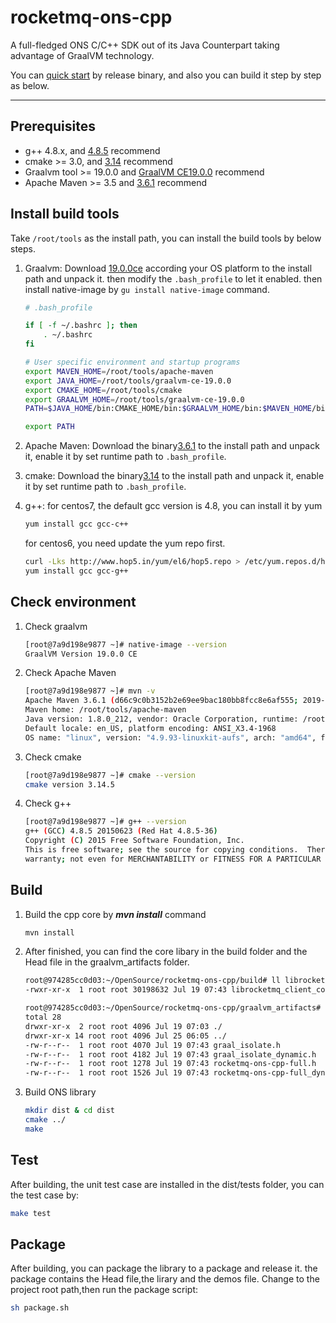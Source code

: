 # rocketmq-ons-cpp
A full-fledged ONS C/C++ SDK out of its Java Counterpart taking advantage of GraalVM technology.

You can [quick start](https://github.com/ShannonDing/rocketmq-ons-cpp/blob/master/doc/QuickStart.md) by release binary, and also you can build it step by step as below.

----------
## Prerequisites
- g++ 4.8.x, and [4.8.5](https://gcc.gnu.org/gcc-4.8/) recommend
- cmake >= 3.0, and [3.14](https://cmake.org/download/) recommend
- Graalvm tool >= 19.0.0 and [GraalVM CE19.0.0](https://github.com/oracle/graal/releases/tag/vm-19.0.0) recommend
- Apache Maven >= 3.5 and [3.6.1](http://maven.apache.org/download.cgi) recommend

## Install build tools
Take `/root/tools` as the install path, you can install the build tools by below steps.
1. Graalvm: Download [19.0.0ce](https://github.com/oracle/graal/releases/tag/vm-19.0.0) according your OS platform to the install path and unpack it. then modify the ``.bash_profile`` to let it enabled.
    then install native-image by ``gu install native-image`` command.
    
    ```bash
    # .bash_profile
    
    if [ -f ~/.bashrc ]; then
        . ~/.bashrc
    fi
    
    # User specific environment and startup programs
    export MAVEN_HOME=/root/tools/apache-maven
    export JAVA_HOME=/root/tools/graalvm-ce-19.0.0
    export CMAKE_HOME=/root/tools/cmake
    export GRAALVM_HOME=/root/tools/graalvm-ce-19.0.0
    PATH=$JAVA_HOME/bin:CMAKE_HOME/bin:$GRAALVM_HOME/bin:$MAVEN_HOME/bin:$PATH:$HOME/.local/bin:$HOME/bin
    
    export PATH
    ```
    
2. Apache Maven: Download the binary[3.6.1](http://maven.apache.org/download.cgi) to the install path and unpack it, enable it by set runtime path to ``.bash_profile``.
3. cmake: Download the binary[3.14](https://cmake.org/download/) to the install path and unpack it, enable it by set runtime path to ``.bash_profile``.
4. g++: for centos7, the default gcc version is 4.8, you can install it by yum
    ```bash
    yum install gcc gcc-c++
    ```
    for centos6, you need update the yum repo first.
    ```bash
    curl -Lks http://www.hop5.in/yum/el6/hop5.repo > /etc/yum.repos.d/hop5.repo
    yum install gcc gcc-g++
    ```

## Check environment
1. Check graalvm
    ```bash
    [root@7a9d198e9877 ~]# native-image --version
    GraalVM Version 19.0.0 CE
    ```
2. Check Apache Maven
    ```bash
    [root@7a9d198e9877 ~]# mvn -v
    Apache Maven 3.6.1 (d66c9c0b3152b2e69ee9bac180bb8fcc8e6af555; 2019-04-04T19:00:29Z)
    Maven home: /root/tools/apache-maven
    Java version: 1.8.0_212, vendor: Oracle Corporation, runtime: /root/tools/graalvm-ee-19.0.0/jre
    Default locale: en_US, platform encoding: ANSI_X3.4-1968
    OS name: "linux", version: "4.9.93-linuxkit-aufs", arch: "amd64", family: "unix"
    ```
3. Check cmake
    ```bash
    [root@7a9d198e9877 ~]# cmake --version
    cmake version 3.14.5
    ```
4. Check g++
    ```bash
    [root@7a9d198e9877 ~]# g++ --version
    g++ (GCC) 4.8.5 20150623 (Red Hat 4.8.5-36)
    Copyright (C) 2015 Free Software Foundation, Inc.
    This is free software; see the source for copying conditions.  There is NO
    warranty; not even for MERCHANTABILITY or FITNESS FOR A PARTICULAR PURPOSE.
    ```
## Build 
1. Build the cpp core by ***mvn install*** command
    ```bash
    mvn install
    ```
2. After finished, you can find the core libary in the build folder and the Head file in the graalvm_artifacts folder.
    ```bash
    root@974285cc0d03:~/OpenSource/rocketmq-ons-cpp/build# ll librocketmq_client_core.so
    -rwxr-xr-x  1 root root 30198632 Jul 19 07:43 librocketmq_client_core.so*
    
    root@974285cc0d03:~/OpenSource/rocketmq-ons-cpp/graalvm_artifacts# ll
    total 28
    drwxr-xr-x  2 root root 4096 Jul 19 07:03 ./
    drwxr-xr-x 14 root root 4096 Jul 25 06:05 ../
    -rw-r--r--  1 root root 4070 Jul 19 07:43 graal_isolate.h
    -rw-r--r--  1 root root 4182 Jul 19 07:43 graal_isolate_dynamic.h
    -rw-r--r--  1 root root 1278 Jul 19 07:43 rocketmq-ons-cpp-full.h
    -rw-r--r--  1 root root 1526 Jul 19 07:43 rocketmq-ons-cpp-full_dynamic.h
    ```
3. Build ONS library
    ```bash
    mkdir dist & cd dist
    cmake ../
    make
    ```
## Test
After building, the unit test case are installed in the dist/tests folder, you can the test case by:
```bash
make test
```
## Package
After building, you can package the library to a package and release it. the package contains the Head file,the lirary and the demos file.
Change to the project root path,then run the package script:
```bash
sh package.sh
```
